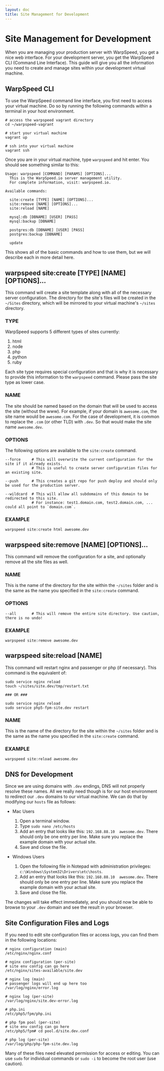 ```yaml
---
layout: doc
title: Site Management for Development
---
```


# Site Management for Development

When you are managing your production server with WarpSpeed, you get a nice web interface. For your development server, you get the WarpSpeed CLI (Command Line Interface). This guide will give you all the information you need to create and manage sites within your development virtual machine.

## WarpSpeed CLI

To use the WarpSpeed command line interface, you first need to access your virtual machine. Do so by running the following commands within a terminal in your host environment.

    # access the warpspeed vagrant directory
    cd ~/warpspeed-vagrant

    # start your virtual machine
    vagrant up

    # ssh into your virtual machine
    vagrant ssh

Once you are in your virtual machine, type `warpspeed` and hit enter. You should see something similar to this:

    Usage: warpspeed [COMMAND] [PARAMS] [OPTIONS]...
      This is the WarpSpeed.io server management utility.
      For complete information, visit: warpspeed.io.

    Available commands:

      site:create [TYPE] [NAME] [OPTIONS]...
      site:remove [NAME] [OPTIONS]...
      site:reload [NAME]

      mysql:db [DBNAME] [USER] [PASS]
      mysql:backup [DBNAME]

      postgres:db [DBNAME] [USER] [PASS]
      postgres:backup [DBNAME]

      update


This shows all of the basic commands and how to use them, but we will describe each in more detail here.

## warpspeed site:create [TYPE] [NAME] [OPTIONS]...

This command will create a site template along with all of the necessary server configuration. The directory for the site's files will be created in the `~/Sites` directory, which will be mirrored to your virtual machine's `~/sites` directory.

### TYPE

WarpSpeed supports 5 different types of sites currently:

1. html
2. node
3. php
4. python
5. ruby

Each site type requires special configuration and that is why it is necessary to provide this information to the `warpspeed` command. Please pass the site type as lower case.

### NAME

The site should be named based on the domain that will be used to access the site (without the www). For example, if your domain is `awesome.com`, the site name would be `awesome.com`. For the case of development, it is common to replace the `.com` (or other TLD) with `.dev`. So that would make the site name `awesome.dev`.

### OPTIONS

The following options are available to the `site:create` command.

    --force     # This will overwrite the current configuration for the site if it already exists.
                # This is useful to create server configuration files for an existing site.

    --push      # This creates a git repo for push deploy and should only be used for the production server.

    --wildcard  # This will allow all subdomains of this domain to be redirected to this site.
                # For instance: test1.domain.com, test2.domain.com, ... could all point to `domain.com`.

### EXAMPLE

    warpspeed site:create html awesome.dev

## warpspeed site:remove [NAME] [OPTIONS]...

This command will remove the configuration for a site, and optionally remove all the site files as well.

### NAME

This is the name of the directory for the site within the `~/sites` folder and is the same as the name you specified in the `site:create` command.

### OPTIONS

    --all       # This will remove the entire site directory. Use caution, there is no undo!

### EXAMPLE

    warpspeed site:remove awesome.dev

## warpspeed site:reload [NAME]

This command will restart nginx and passenger or php (if necessary). This command is the equivalent of:

    sudo service nginx reload
    touch ~/sites/site.dev/tmp/restart.txt

    ### OR ###

    sudo service nginx reload
    sudo service php5-fpm-site.dev restart

### NAME

This is the name of the directory for the site within the `~/sites` folder and is the same as the name you specified in the `site:create` command.

### EXAMPLE

    warpspeed site:reload awesome.dev

## DNS for Development

Since we are using domains with `.dev` endings, DNS will not properly resolve these names. All we really need though is for our host environment to redirect our `.dev` domains to our virtual machine. We can do that by modifying our `hosts` file as follows:

- Mac Users
    1. Open a terminal window.
    1. Type `sudo nano /etc/hosts`
    1. Add an entry that looks like this: `192.168.88.10  awesome.dev`. There should only be one entry per line. Make sure you replace the example domain with your actual site.
    1. Save and close the file.

- Windows Users
    1. Open the following file in Notepad with administration privileges: `c:\Windows\System32\Drivers\etc\hosts`.
    1. Add an entry that looks like this: `192.168.88.10  awesome.dev`. There should only be one entry per line. Make sure you replace the example domain with your actual site.
    1. Save and close the file.

The changes will take effect immediately, and you should now be able to browse to your `.dev` domain and see the result in your browser.

## Site Configuration Files and Logs

If you need to edit site configuration files or access logs, you can find them in the following locations:

    # nginx configuration (main)
    /etc/nginx/nginx.conf

    # nginx configuration (per-site)
    # site env config can go here
    /etc/nginx/sites-available/site.dev

    # nginx log (main)
    # passenger logs will end up here too
    /var/log/nginx/error.log

    # nginx log (per-site)
    /var/log/nginx/site.dev-error.log

    # php.ini
    /etc/php5/fpm/php.ini

    # php fpm pool (per-site)
    # site env config can go here
    /etc/php5/fpm# cd pool.d/site.dev.conf

    # php log (per-site)
    /var/log/php/php-fpm-site.dev.log

Many of these files need elevated permission for access or editing. You can use `sudo` for individual commands or `sudo -i` to become the root user (use caution).
